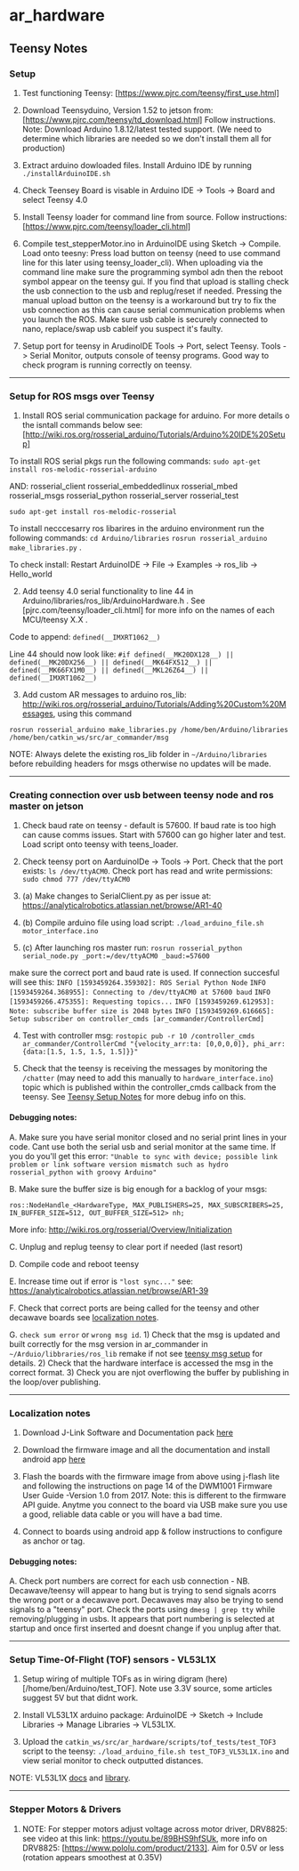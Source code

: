 # ar_hardware

## Teensy Notes

### Setup

1. Test functioning Teensy: [https://www.pjrc.com/teensy/first_use.html]

2. Download Teensyduino, Version 1.52 to jetson from: [https://www.pjrc.com/teensy/td_download.html]
Follow instructions. Note: Download Arduino 1.8.12/latest tested support. (We need to determine which libraries are needed so we don't install them all for production)

3. Extract arduino dowloaded files. Install Arduino IDE by running `./installArduinoIDE.sh`

4. Check Teensey Board is visable in Arduino IDE -> Tools -> Board and select Teensy 4.0

5. Install Teensy loader for command line from source. Follow instructions: [https://www.pjrc.com/teensy/loader_cli.html]

6. Compile test_stepperMotor.ino in ArduinoIDE using Sketch -> Compile. Load onto teesny: Press load button on teensy (need to use command line for this later using teensy_loader_cli). When uploading via the command line make sure the programming symbol adn then the reboot symbol appear on the teensy gui. If you find that upload is stalling check the usb connection to the usb and replug/reset if needed. Pressing the manual upload button on the teensy is a workaround but try to fix the usb connection as this can cause serial communication problems when you launch the ROS. Make sure usb cable is securely connected to nano, replace/swap usb cableif you suspect it's faulty.

7. Setup port for teensy in ArudinoIDE Tools -> Port, select Teensy. Tools -> Serial Monitor, outputs console of teensy programs. Good way to check program is running correctly on teensy.


-----------------------------------------------------------------------------------------------------

### Setup for ROS msgs over Teensy

1. Install ROS serial communication package for arduino. For more details o the isntall commands below see: [http://wiki.ros.org/rosserial_arduino/Tutorials/Arduino%20IDE%20Setup]

To install ROS serial pkgs run the following commands:
`sudo apt-get install ros-melodic-rosserial-arduino `

AND:
rosserial_client
rosserial_embeddedlinux
rosserial_mbed
rosserial_msgs
rosserial_python
rosserial_server
rosserial_test

`sudo apt-get install ros-melodic-rosserial`

To install necccesarry ros libarires in the arduino environment run the following commands:
`cd Arduino/libraries`
`rosrun rosserial_arduino make_libraries.py` .

To check install:
Restart ArduinoIDE -> File -> Examples -> ros_lib -> Hello_world

2. Add teensy 4.0 serial functionality to line 44 in Arduino/libraries/ros_lib/ArduinoHardware.h . See [pjrc.com/teensy/loader_cli.html] for more info on the names of each MCU/teensy X.X .

Code to append: `defined(__IMXRT1062__)`

Line 44 should now look like:
`#if defined(__MK20DX128__) || defined(__MK20DX256__) || defined(__MK64FX512__) || defined(__MK66FX1M0__) || defined(__MKL26Z64__) || defined(__IMXRT1062__)`

3. Add custom AR messages to arduino ros_lib: http://wiki.ros.org/rosserial_arduino/Tutorials/Adding%20Custom%20Messages, using this command

`rosrun rosserial_arduino make_libraries.py /home/ben/Arduino/libraries /home/ben/catkin_ws/src/ar_commander/msg`


NOTE: Always delete the existing ros_lib folder in `~/Arduino/libraries` before rebuilding headers for msgs otherwise no updates will be made.


------------------------------------------------------------------------------------------------

### Creating connection over usb between teensy node and ros master on jetson

1. Check baud rate on teensy - default is 57600. If baud rate is too high can cause comms issues. Start with 57600 can go higher later and test. Load script onto teensy with teens_loader.

2. Check teensy port on AarduinoIDe -> Tools -> Port. Check that the port exists: `ls /dev/ttyACM0`. Check port has read and write permissions: `sudo chmod 777 /dev/ttyACM0`

3. (a) Make changes to SerialClient.py as per issue at: https://analyticalrobotics.atlassian.net/browse/AR1-40

3. (b) Compile arduino file using load script: `./load_arduino_file.sh motor_interface.ino`

3. (c) After launching ros master run: `rosrun rosserial_python serial_node.py _port:=/dev/ttyACM0 _baud:=57600`

make sure the correct port and baud rate is used. If connection succesful will see this:
`INFO [1593459264.359302]: ROS Serial Python Node`
`INFO [1593459264.368955]: Connecting to /dev/ttyACM0 at 57600 baud`
`INFO [1593459266.475355]: Requesting topics...`
`INFO [1593459269.612953]: Note: subscribe buffer size is 2048 bytes`
`INFO [1593459269.616665]: Setup subscriber on controller_cmds [ar_commander/ControllerCmd]`


4. Test with controller msg: `rostopic pub -r 10 /controller_cmds ar_commander/ControllerCmd "{velocity_arr:ta: [0,0,0,0]}, phi_arr: {data:[1.5, 1.5, 1.5, 1.5]}}"`


5. Check that the teensy is receiving the messages by monitoring the `/chatter` (may need to add this manually to `hardware_interface.ino`) topic which is published within the controller_cmds callback from the teensy. See [Teensy Setup Notes](#setup-for-ros-msgs-over-teensy) for more debug info on this.

#### Debugging notes:

A. Make sure you have serial monitor closed and no serial print lines in your code. Cant use both the serial usb and serial monitor at the same time. If you do you'll get this error: `"Unable to sync with device; possible link problem or link software version mismatch such as hydro rosserial_python with groovy Arduino"`

B. Make sure the buffer size is big enough for a backlog of your msgs:

`ros::NodeHandle_<HardwareType, MAX_PUBLISHERS=25, MAX_SUBSCRIBERS=25, IN_BUFFER_SIZE=512, OUT_BUFFER_SIZE=512> nh;`

More info: http://wiki.ros.org/rosserial/Overview/Initialization

C. Unplug and replug teensy to clear port if needed (last resort)

D. Compile code and reboot teensy

E. Increase time out if error is  `"lost sync..."` see: https://analyticalrobotics.atlassian.net/browse/AR1-39

F. Check that correct ports are being called for the teensy and other decawave boards see [localization notes](#localization-notes).

G. `check sum error` or `wrong msg id`. 1) Check that the msg is updated and built correctly for the msg version in ar_commander in `~/Arduio/libbraries/ros_lib` remake if not see [teensy msg setup](#setup-for-ros-msgs-over-teensy) for details. 2) Check that the hardware interface is accessed the msg in the correct format. 3) Check you are  njot overflowing the buffer by publishing in the loop/over publishing.


---------------------------------------------------------------------------------------------------

### Localization notes

1. Download J-Link Software and Documentation pack [here](https://www.segger.com/downloads/jlink/#J-LinkSoftwareAndDocumentationPack)

2. Download the firmware image and all the documentation and install android app [here](https://www.decawave.com/product/dwm1001-development-board/)

3. Flash the boards with the firmware image from above using j-flash lite and following the instructions on page 14 of the DWM1001 Firmware User Guide -Version 1.0 from 2017. Note: this is different to the firmware API guide. Anytme you connect to the board via USB make sure you use a good, reliable data cable or you will have a bad time.

4. Connect to boards using android app & follow instructions to configure as anchor or tag.


#### Debugging notes:

A. Check port numbers are correct for each usb connection - NB. Decawave/teensy will appear to hang but is trying to send signals acorrs the wrong port or a decawave port. Decawaves may also be trying to send signals to a "teensy" port. Check the ports using `dmesg | grep tty` while removing/plugging in usbs. It appears that port numbering is selected at startup and once first inserted and doesnt change if you unplug after that.



---------------------------------------------------------------------------------------------------

### Setup Time-Of-Flight (TOF) sensors - VL53L1X

1. Setup wiring of multiple TOFs as in wiring digram (here)[/home/ben/Arduino/test_TOF]. Note use 3.3V source, some articles suggest 5V but that didnt work.

2. Install VL53L1X arduino package: ArduinoIDE -> Sketch -> Include Libraries -> Manage Libraries -> VL53L1X.

3. Upload the `catkin_ws/src/ar_hardware/scripts/tof_tests/test_TOF3` script to the teensy: `./load_arduino_file.sh test_TOF3_VL53L1X.ino` and view serial monitor to check outputted distances.

NOTE: VL53L1X [docs](https://github.com/pololu/vl53l1x-arduino) and [library](https://www.pololu.com/product/3415).

---------------------------------------------------------------------------------------------------

### Stepper Motors & Drivers

1. NOTE: For stepper motors adjust voltage across motor driver, DRV8825: see video at this link: https://youtu.be/89BHS9hfSUk, more info on DRV8825: [https://www.pololu.com/product/2133]. Aim for 0.5V or less (rotation appears smoothest at 0.35V)
